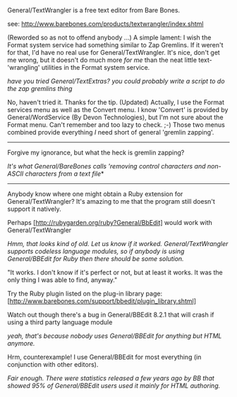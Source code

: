 

General/TextWrangler is a free text editor from Bare Bones.

see: http://www.barebones.com/products/textwrangler/index.shtml

(Reworded so as not to offend anybody ...) A simple lament: I wish the Format system service had something similar to Zap Gremlins. If it weren't for that, I'd have no real use for General/TextWrangler. It's nice, don't get me wrong, but it doesn't do much more *for me* than the neat little text-'wrangling' utilities in the Format system service. 

*have you tried General/TextExtras? you could probably write a script to do the zap gremlins thing*

No, haven't tried it. Thanks for the tip. (Updated) Actually, I use the Format services menu as well as the Convert menu. I know 'Convert' is provided by General/WordService (By Devon Technologies), but I'm not sure about the Format menu. Can't remember and too lazy to check. ;-) Those two menus combined provide everything *I* need short of general 'gremlin zapping'.

----

Forgive my ignorance, but what the heck is gremlin zapping?

*It's what General/BareBones calls 'removing control characters and non-ASCII characters from a text file**

----

Anybody know where one might obtain a Ruby extension for General/TextWrangler? It's amazing to me that the program still doesn't support it natively.

Perhaps [http://rubygarden.org/ruby?General/BbEdit] would work with General/TextWrangler

*Hmm, that looks kind of old.  Let us know if it worked.  General/TextWrangler supports codeless language modules, so if *anybody* is using General/BBEdit for Ruby then there should be some solution.*

"It works. I don't know if it's perfect or not, but at least it works. It was the only thing I was able to find, anyway."

Try the Ruby plugin listed on the plug-in library page: [http://www.barebones.com/support/bbedit/plugin_library.shtml]

Watch out though there's a bug in General/BBEdit 8.2.1 that will crash if using a third party language module

*yeah, that's because nobody uses General/BBEdit for anything but HTML anymore.*

Hrm, counterexample! I use General/BBEdit for most everything (in conjunction with other editors). 

*Fair enough. There were statistics released a few years ago by BB that showed 95% of General/BBEdit users used it mainly for HTML authoring.*